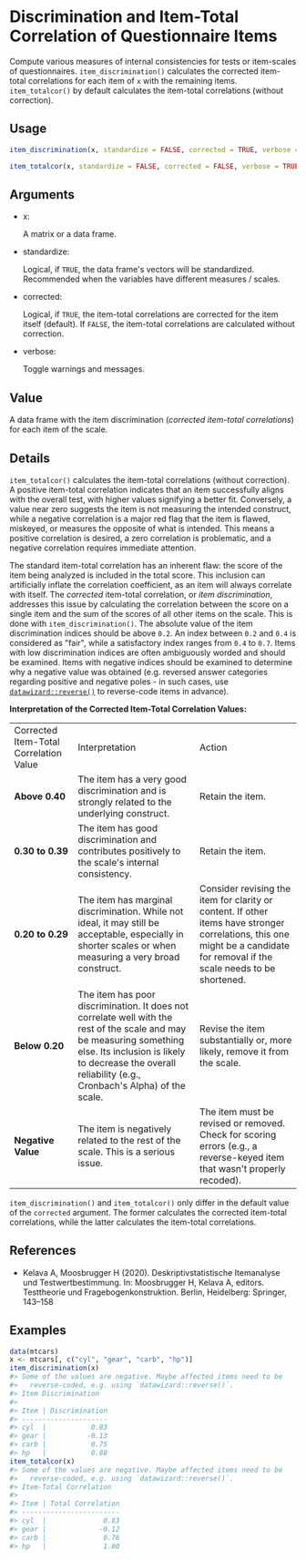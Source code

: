 # Discrimination and Item-Total Correlation of Questionnaire Items

Compute various measures of internal consistencies for tests or
item-scales of questionnaires. `item_discrimination()` calculates the
corrected item-total correlations for each item of `x` with the
remaining items. `item_totalcor()` by default calculates the item-total
correlations (without correction).

## Usage

``` r
item_discrimination(x, standardize = FALSE, corrected = TRUE, verbose = TRUE)

item_totalcor(x, standardize = FALSE, corrected = FALSE, verbose = TRUE)
```

## Arguments

- x:

  A matrix or a data frame.

- standardize:

  Logical, if `TRUE`, the data frame's vectors will be standardized.
  Recommended when the variables have different measures / scales.

- corrected:

  Logical, if `TRUE`, the item-total correlations are corrected for the
  item itself (default). If `FALSE`, the item-total correlations are
  calculated without correction.

- verbose:

  Toggle warnings and messages.

## Value

A data frame with the item discrimination (*corrected item-total
correlations*) for each item of the scale.

## Details

`item_totalcor()` calculates the item-total correlations (without
correction). A positive item-total correlation indicates that an item
successfully aligns with the overall test, with higher values signifying
a better fit. Conversely, a value near zero suggests the item is not
measuring the intended construct, while a negative correlation is a
major red flag that the item is flawed, miskeyed, or measures the
opposite of what is intended. This means a positive correlation is
desired, a zero correlation is problematic, and a negative correlation
requires immediate attention.

The standard item-total correlation has an inherent flaw: the score of
the item being analyzed is included in the total score. This inclusion
can artificially inflate the correlation coefficient, as an item will
always correlate with itself. The *corrected* item-total correlation, or
*item discrimination*, addresses this issue by calculating the
correlation between the score on a single item and the sum of the scores
of all other items on the scale. This is done with
`item_discrimination()`. The absolute value of the item discrimination
indices should be above `0.2`. An index between `0.2` and `0.4` is
considered as "fair", while a satisfactory index ranges from `0.4` to
`0.7`. Items with low discrimination indices are often ambiguously
worded and should be examined. Items with negative indices should be
examined to determine why a negative value was obtained (e.g. reversed
answer categories regarding positive and negative poles - in such cases,
use
[`datawizard::reverse()`](https://easystats.github.io/datawizard/reference/reverse.html)
to reverse-code items in advance).

**Interpretation of the Corrected Item-Total Correlation Values:**

|  |  |  |
|----|----|----|
| Corrected Item-Total Correlation Value | Interpretation | Action |
| **Above 0.40** | The item has a very good discrimination and is strongly related to the underlying construct. | Retain the item. |
| **0.30 to 0.39** | The item has good discrimination and contributes positively to the scale's internal consistency. | Retain the item. |
| **0.20 to 0.29** | The item has marginal discrimination. While not ideal, it may still be acceptable, especially in shorter scales or when measuring a very broad construct. | Consider revising the item for clarity or content. If other items have stronger correlations, this one might be a candidate for removal if the scale needs to be shortened. |
| **Below 0.20** | The item has poor discrimination. It does not correlate well with the rest of the scale and may be measuring something else. Its inclusion is likely to decrease the overall reliability (e.g., Cronbach's Alpha) of the scale. | Revise the item substantially or, more likely, remove it from the scale. |
| **Negative Value** | The item is negatively related to the rest of the scale. This is a serious issue. | The item must be revised or removed. Check for scoring errors (e.g., a reverse-keyed item that wasn't properly recoded). |

`item_discrimination()` and `item_totalcor()` only differ in the default
value of the `corrected` argument. The former calculates the corrected
item-total correlations, while the latter calculates the item-total
correlations.

## References

- Kelava A, Moosbrugger H (2020). Deskriptivstatistische Itemanalyse und
  Testwertbestimmung. In: Moosbrugger H, Kelava A, editors. Testtheorie
  und Fragebogenkonstruktion. Berlin, Heidelberg: Springer, 143–158

## Examples

``` r
data(mtcars)
x <- mtcars[, c("cyl", "gear", "carb", "hp")]
item_discrimination(x)
#> Some of the values are negative. Maybe affected items need to be
#>   reverse-coded, e.g. using `datawizard::reverse()`.
#> Item Discrimination
#> 
#> Item | Discrimination
#> ---------------------
#> cyl  |           0.83
#> gear |          -0.13
#> carb |           0.75
#> hp   |           0.88
item_totalcor(x)
#> Some of the values are negative. Maybe affected items need to be
#>   reverse-coded, e.g. using `datawizard::reverse()`.
#> Item-Total Correlation
#> 
#> Item | Total Correlation
#> ------------------------
#> cyl  |              0.83
#> gear |             -0.12
#> carb |              0.76
#> hp   |              1.00
```
